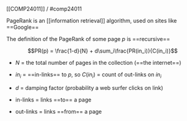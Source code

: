 [[COMP24011]] / #comp24011 

PageRank is an [[information retrieval]] algorithm, used on sites like ==Google==

The definition of the PageRank of some page $p$ is ==recursive==

$$PR(p) = \frac{1-d}{N} + d\sum_i\frac{PR(in_i)}{C(in_i)}$$

- $N$ = the total number of pages in the collection (==the internet==)
- $in_i$ = ==in-links== to $p$, so $C(in_i)$ = count of out-links on $in_i$
- $d$ = damping factor (probability a web surfer clicks on link)

- in-links = links ==to== a page
- out-links = links ==from== a page
